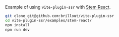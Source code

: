 Example of using `vite-plugin-ssr` with [Stem React](https://github.com/brillout/stem-react).

```bash
git clone git@github.com:brillout/vite-plugin-ssr
cd vite-plugin-ssr/examples/stem-react/
npm install
npm run dev
```
